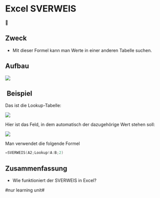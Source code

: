 # Excel SVERWEIS
🧮

## Zweck 

- Mit dieser Formel kann man Werte in einer anderen Tabelle suchen.

## Aufbau

![][image-1]

##  Beispiel

Das ist die Lookup-Tabelle:

![][image-2]

Hier ist das Feld, in dem automatisch der dazugehörige Wert stehen soll:

![][image-3]

Man verwendet die folgende Formel

```swift
=SVERWEIS(A2;Lookup!A:B;2)
```

## Zusammenfassung
- Wie funktioniert der SVERWEIS in Excel?

[image-1]:	assets/Bildschirm%C2%ADfoto%202023-03-14%20um%2009.52.33.png
[image-2]:	assets/Bildschirm%C2%ADfoto%202023-03-14%20um%2009.54.48.png
[image-3]:	assets/Bildschirm%C2%ADfoto%202023-03-14%20um%2009.55.59.png

#nur learning unit#